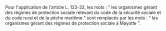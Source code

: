 Pour l'application de l'article L. 123-32, les mots : “ les organismes gérant des régimes de protection sociale relevant du code de la sécurité sociale et du code rural et de la pêche maritime ” sont remplacés par les mots : “ les organismes gérant des régimes de protection sociale à Mayotte ”.

